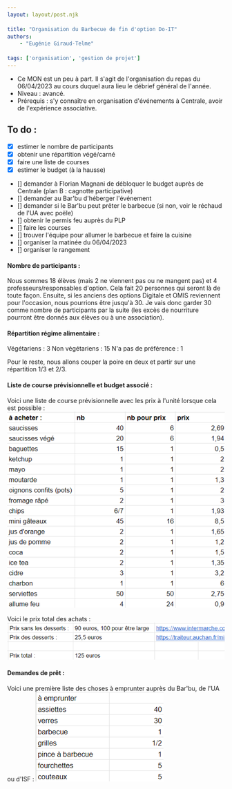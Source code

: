 ```yaml
---
layout: layout/post.njk

title: "Organisation du Barbecue de fin d'option Do-IT"
authors:
    - "Eugénie Giraud-Telme"

tags: ['organisation', 'gestion de projet']
---
```

<!-- Début Résumé -->
- Ce MON est un peu à part. Il s'agit de l'organisation du repas du 06/04/2023 au cours duquel aura lieu le débrief général de l'année.
- Niveau : avancé.
- Prérequis : s'y connaître en organisation d'événements à Centrale, avoir de l'expérience associative.
<!-- fin Résumé -->

## To do :
- [X] estimer le nombre de participants
- [X] obtenir une répartition végé/carné
- [X] faire une liste de courses
- [X] estimer le budget (à la hausse)
- [] demander à Florian Magnani de débloquer le budget auprès de Centrale (plan B : cagnotte participative)
- [] demander au Bar'bu d'héberger l'événement
- [] demander si le Bar'bu peut prêter le barbecue (si non, voir le réchaud de l'UA avec poële)
- [] obtenir le permis feu auprès du PLP
- [] faire les courses
- [] trouver l'équipe pour allumer le barbecue et faire la cuisine
- [] organiser la matinée du 06/04/2023
- [] organiser le rangement

#### Nombre de participants :

Nous sommes 18 élèves (mais 2 ne viennent pas ou ne mangent pas) et 4 professeurs/responsables d'option. Cela fait 20 personnes qui seront là de toute façon. Ensuite, si les anciens des options Digitale et OMIS reviennent pour l'occasion, nous pourrions être jusqu'à 30.
Je vais donc garder 30 comme nombre de participants par la suite (les excès de nourriture pourront être donnés aux élèves ou à une association).

#### Répartition régime alimentaire :

Végétariens : 3
Non végétariens : 15
N'a pas de préférence : 1

Pour le reste, nous allons couper la poire en deux et partir sur une répartition 1/3 et 2/3.

#### Liste de course prévisionnelle et budget associé :

Voici une liste de course prévisionnelle avec les prix à l'unité lorsque cela est possible :
<img src="achats-30.png">

Voici le prix total des achats :
<img src="total-30.png">

#### Demandes de prêt :

Voici une première liste des choses à emprunter auprès du Bar'bu, de l'UA ou d'ISF :
<img src="emprunts.png">